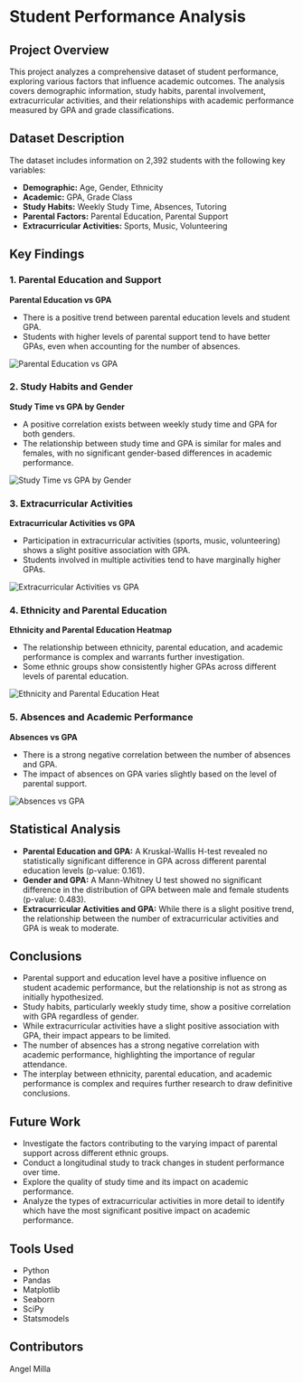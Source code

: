 # Student Performance Analysis

## Project Overview
This project analyzes a comprehensive dataset of student performance, exploring various factors that influence academic outcomes. The analysis covers demographic information, study habits, parental involvement, extracurricular activities, and their relationships with academic performance measured by GPA and grade classifications.

## Dataset Description
The dataset includes information on 2,392 students with the following key variables:

- **Demographic:** Age, Gender, Ethnicity
- **Academic:** GPA, Grade Class
- **Study Habits:** Weekly Study Time, Absences, Tutoring
- **Parental Factors:** Parental Education, Parental Support
- **Extracurricular Activities:** Sports, Music, Volunteering

## Key Findings

### 1. Parental Education and Support
**Parental Education vs GPA**

- There is a positive trend between parental education levels and student GPA.
- Students with higher levels of parental support tend to have better GPAs, even when accounting for the number of absences.

![Parental Education vs GPA](Images/parental_education_vs_gpa.png)

### 2. Study Habits and Gender
**Study Time vs GPA by Gender**

- A positive correlation exists between weekly study time and GPA for both genders.
- The relationship between study time and GPA is similar for males and females, with no significant gender-based differences in academic performance.

![Study Time vs GPA by Gender](Images/studytime_vs_gpa.png)

### 3. Extracurricular Activities
**Extracurricular Activities vs GPA**

- Participation in extracurricular activities (sports, music, volunteering) shows a slight positive association with GPA.
- Students involved in multiple activities tend to have marginally higher GPAs.

![Extracurricular Activities vs GPA](Images/extracurricular_vs_gpa.png)

### 4. Ethnicity and Parental Education
**Ethnicity and Parental Education Heatmap**

- The relationship between ethnicity, parental education, and academic performance is complex and warrants further investigation.
- Some ethnic groups show consistently higher GPAs across different levels of parental education.

![Ethnicity and Parental Education Heat](Images/ethnicity_vs_parental.png)

### 5. Absences and Academic Performance
**Absences vs GPA**

- There is a strong negative correlation between the number of absences and GPA.
- The impact of absences on GPA varies slightly based on the level of parental support.

![Absences vs GPA](Images/absences_vs_gpa.png)

## Statistical Analysis

- **Parental Education and GPA:** A Kruskal-Wallis H-test revealed no statistically significant difference in GPA across different parental education levels (p-value: 0.161).
- **Gender and GPA:** A Mann-Whitney U test showed no significant difference in the distribution of GPA between male and female students (p-value: 0.483).
- **Extracurricular Activities and GPA:** While there is a slight positive trend, the relationship between the number of extracurricular activities and GPA is weak to moderate.

## Conclusions

- Parental support and education level have a positive influence on student academic performance, but the relationship is not as strong as initially hypothesized.
- Study habits, particularly weekly study time, show a positive correlation with GPA regardless of gender.
- While extracurricular activities have a slight positive association with GPA, their impact appears to be limited.
- The number of absences has a strong negative correlation with academic performance, highlighting the importance of regular attendance.
- The interplay between ethnicity, parental education, and academic performance is complex and requires further research to draw definitive conclusions.

## Future Work

- Investigate the factors contributing to the varying impact of parental support across different ethnic groups.
- Conduct a longitudinal study to track changes in student performance over time.
- Explore the quality of study time and its impact on academic performance.
- Analyze the types of extracurricular activities in more detail to identify which have the most significant positive impact on academic performance.

## Tools Used

- Python
- Pandas
- Matplotlib
- Seaborn
- SciPy
- Statsmodels

## Contributors
Angel Milla